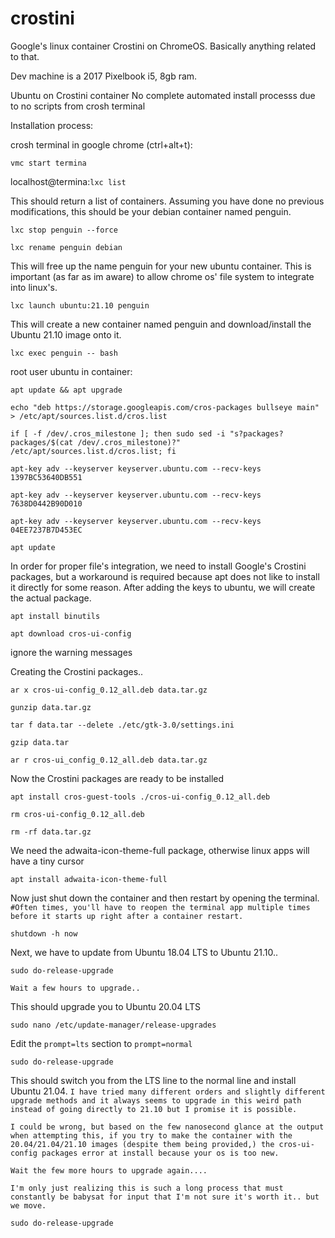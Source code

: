 # crostini
Google's linux container Crostini on ChromeOS. Basically anything related to that.

Dev machine is a 2017 Pixelbook i5, 8gb ram. 

Ubuntu on Crostini container
No complete automated install processs due to no scripts from crosh terminal

Installation process:

crosh terminal in google chrome (ctrl+alt+t):
```
vmc start termina
```
localhost@termina:` lxc list `

This should return a list of containers. Assuming you have done no previous modifications, this should be your debian container named penguin.

```
lxc stop penguin --force
```
```
lxc rename penguin debian 
```
This will free up the name penguin for your new ubuntu container. This is important (as far as im aware) to allow chrome os' file system to integrate into linux's.
```
lxc launch ubuntu:21.10 penguin 
```
This will create a new container named penguin and download/install the Ubuntu 21.10 image onto it.
```
lxc exec penguin -- bash
```
root user ubuntu in container:
```
apt update && apt upgrade
```
```
echo "deb https://storage.googleapis.com/cros-packages bullseye main" > /etc/apt/sources.list.d/cros.list
```
```
if [ -f /dev/.cros_milestone ]; then sudo sed -i "s?packages?packages/$(cat /dev/.cros_milestone)?" /etc/apt/sources.list.d/cros.list; fi
```
```
apt-key adv --keyserver keyserver.ubuntu.com --recv-keys 1397BC53640DB551
```
```
apt-key adv --keyserver keyserver.ubuntu.com --recv-keys 7638D0442B90D010
```
```
apt-key adv --keyserver keyserver.ubuntu.com --recv-keys 04EE7237B7D453EC
```
```
apt update
```
In order for proper file's integration, we need to install Google's Crostini packages, but a workaround is required because apt does not like to install it directly for some reason.
After adding the keys to ubuntu, we will create the actual package.
```
apt install binutils
```
```
apt download cros-ui-config 
```
ignore the warning messages

Creating the Crostini packages..
```
ar x cros-ui-config_0.12_all.deb data.tar.gz
```
```
gunzip data.tar.gz
```
```
tar f data.tar --delete ./etc/gtk-3.0/settings.ini
```
```
gzip data.tar
```
```
ar r cros-ui_config_0.12_all.deb data.tar.gz
```
Now the Crostini packages are ready to be installed
```
apt install cros-guest-tools ./cros-ui-config_0.12_all.deb
```
```
rm cros-ui-config_0.12_all.deb
```
```
rm -rf data.tar.gz
```
We need the adwaita-icon-theme-full package, otherwise linux apps will have a tiny cursor
```
apt install adwaita-icon-theme-full
```
Now just shut down the container and then restart by opening the terminal. ```#Often times, you'll have to reopen the terminal app multiple times before it starts up right after a container restart.```
```
shutdown -h now
```
Next, we have to update from Ubuntu 18.04 LTS to Ubuntu 21.10..
```
sudo do-release-upgrade
```
	Wait a few hours to upgrade..
This should upgrade you to Ubuntu 20.04 LTS
```
sudo nano /etc/update-manager/release-upgrades
```
Edit the ```prompt=lts``` section to ```prompt=normal```
```
sudo do-release-upgrade
```
This should switch you from the LTS line to the normal line and install Ubuntu 21.04. ```I have tried many different orders and slightly different upgrade methods and it always seems to upgrade in this weird path instead of going directly to 21.10 but I promise it is possible.```

	I could be wrong, but based on the few nanosecond glance at the output when attempting this, if you try to make the container with the 20.04/21.04/21.10 images (despite them being provided,) the cros-ui-config packages error at install because your os is too new.

	Wait the few more hours to upgrade again....

	I'm only just realizing this is such a long process that must constantly be babysat for input that I'm not sure it's worth it.. but we move.
```
sudo do-release-upgrade
```
